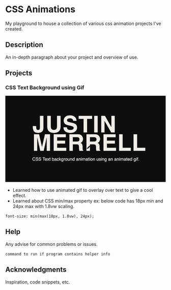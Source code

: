 # CSS Animations

My playground to house a collection of various css animation projects I've created.

## Description

An in-depth paragraph about your project and overview of use.

## Projects

### CSS Text Background using Gif

![Image Alt Text](https://github.com/nesalot/css-animations/blob/main/text-bg-gif/jmerrell_text-bg-gif.gif)

* Learned how to use animated gif to overlay over text to give a cool effect.
* Learned about CSS min/max property ex: below code has 18px min and 24px max with 1.8vw scaling.
```
font-size: min(max(18px, 1.8vw), 24px);
```

## Help

Any advise for common problems or issues.
```
command to run if program contains helper info
```


## Acknowledgments

Inspiration, code snippets, etc.
